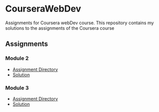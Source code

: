 # CourseraWebDev
Assignments for Coursera webDev course.
This repository contains my solutions to the assignments of the Coursera course

## Assignments

### Module 2
* [Assignment Directory](./module2-solution/)
* [Solution](https://rn43191.github.io/CourseraWebDev/module2-solution/)

### Module 3
* [Assignment Directory](./module3-solution/)
* [Solution](https://rn43191.github.io/CourseraWebDev/module3-solution/)
